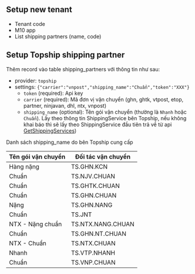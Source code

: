 ## Setup new tenant

* Tenant code
* M10 app
* List shipping partners (name, code)

## Setup Topship shipping partner

Thêm record vào table shipping_partners với thông tin như sau:

* provider: `topship`
* settings: `{"carrier":"vnpost","shipping_name":"Chuẩn","token":"XXX"}`
    * `token` (required): Api key
    * `carrier` (required): Mã đơn vị vận chuyển (ghn, ghtk, vtpost, etop, partner, ninjavan, dhl, ntx, vnpost)
    * `shipping_name` (optional): Tên gói vận chuyển (thường là `Nhanh` hoặc `Chuẩn`). Lấy theo thông tin ShippingService bên Topship, nếu không khai báo thì sẽ lấy theo ShippingService đầu tiên trả về từ api [GetShippingServices](https://api.sandbox.etop.vn/doc/ext/partner#operation/partner.Shipping-GetShippingServices))

Danh sách shipping_name do bên Topship cung cấp

| Tên gói vận chuyển | Đối tác vận chuyển |
| --- | --- |
| Hàng nặng | TS.GHN.KCN |
| Chuẩn | TS.NJV.CHUAN |
| Chuẩn | TS.GHTK.CHUAN |
| Chuẩn | TS.GHN.CHUAN |
| Nặng | TS.GHN.NANG |
| Chuẩn | TS.JNT |
| NTX - Nặng chuẩn | TS.NTX.NANG.CHUAN |
| Chuẩn | TS.GHN.NT.CHUAN |
| NTX - Chuẩn | TS.NTX.CHUAN |
| Nhanh | TS.VTP.NHANH |
| Chuẩn | TS.VNP.CHUAN |
